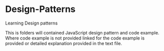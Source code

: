 # Design-Patterns
Learning Design patterns

This is folders will contained JavaScript design pattern and code example. Where code example is not provided linked for the code example is provided or detailed explanation provided in the text file.
